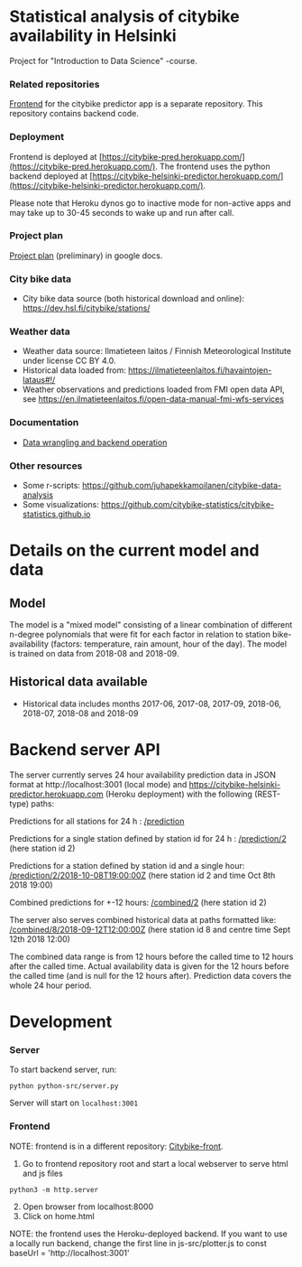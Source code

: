 # Statistical analysis of citybike availability in Helsinki

Project for "Introduction to Data Science" -course.

### Related repositories
[Frontend](https://github.com/mikkokotola/citybike-front/) for the citybike predictor app is a separate repository. This repository contains backend code.

### Deployment
Frontend is deployed at [https://citybike-pred.herokuapp.com/](https://citybike-pred.herokuapp.com/). The frontend uses the python backend deployed at [https://citybike-helsinki-predictor.herokuapp.com/](https://citybike-helsinki-predictor.herokuapp.com/).

Please note that Heroku dynos go to inactive mode for non-active apps and may take up to 30-45 seconds to wake up and run after call.

### Project plan
[Project plan](https://docs.google.com/document/d/1X3f5UQMo5cpXqYQnJM6-z-aw4sNIrAeuVKdYuzaYq7E/edit?usp=sharing) (preliminary) in google docs.

### City bike data
* City bike data source (both historical download and online): https://dev.hsl.fi/citybike/stations/

### Weather data
* Weather data source: Ilmatieteen laitos / Finnish Meteorological Institute under license CC BY 4.0.
* Historical data loaded from: https://ilmatieteenlaitos.fi/havaintojen-lataus#!/
* Weather observations and predictions loaded from FMI open data API, see https://en.ilmatieteenlaitos.fi/open-data-manual-fmi-wfs-services

### Documentation
* [Data wrangling and backend operation](/docs/data-wrangling.md)

### Other resources
* Some r-scripts: https://github.com/juhapekkamoilanen/citybike-data-analysis
* Some visualizations: https://github.com/citybike-statistics/citybike-statistics.github.io

# Details on the current model and data

## Model
The model is a "mixed model" consisting of a linear combination of different n-degree polynomials that were fit for each factor in relation to station bike-availability (factors: temperature, rain amount, hour of the day). The model is trained on data from 2018-08 and 2018-09.

## Historical data available
* Historical data includes months 2017-06, 2017-08, 2017-09, 2018-06, 2018-07, 2018-08 and 2018-09

# Backend server API

The server currently serves 24 hour availability prediction data in JSON format at http://localhost:3001 (local mode) and https://citybike-helsinki-predictor.herokuapp.com (Heroku deployment) with the following (REST-type) paths:

Predictions for all stations for 24 h :
[/prediction](https://citybike-helsinki-predictor.herokuapp.com/prediction)

Predictions for a single station defined by station id for 24 h :
[/prediction/2](https://citybike-helsinki-predictor.herokuapp.com/prediction/2) (here station id 2)

Predictions for a station defined by station id and a single hour:
[/prediction/2/2018-10-08T19:00:00Z](https://citybike-helsinki-predictor.herokuapp.com/prediction/2/2018-10-08T19:00:00Z) (here station id 2 and time Oct 8th 2018 19:00)

Combined predictions for +-12 hours:
[/combined/2](https://citybike-helsinki-predictor.herokuapp.com/combined/2) (here station id 2)

The server also serves combined historical data at paths formatted like:
[/combined/8/2018-09-12T12:00:00Z](https://citybike-helsinki-predictor.herokuapp.com/combined/8/2018-09-12T12:00:00Z) (here station id 8 and centre time Sept 12th 2018 12:00)

The combined data range is from 12 hours before the called time to 12 hours after the called time. Actual availability data is given for the 12 hours before the called time (and is null for the 12 hours after). Prediction data covers the whole 24 hour period.

# Development

### Server

To start backend server, run: 

```
python python-src/server.py
```

Server will start on `localhost:3001`

### Frontend

NOTE: frontend is in a different repository: [Citybike-front](https://github.com/mikkokotola/citybike-front).

1. Go to frontend repository root and start a local webserver to serve html and js files

```
python3 -m http.server
```

2. Open browser from localhost:8000
3. Click on home.html

NOTE: the frontend uses the Heroku-deployed backend. If you want to use a locally run backend, change the first line in js-src/plotter.js to const baseUrl = 'http://localhost:3001'

